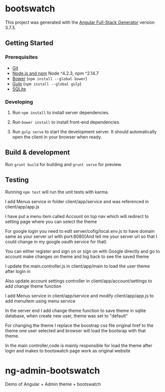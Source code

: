 # bootswatch

This project was generated with the [Angular Full-Stack Generator](https://github.com/DaftMonk/generator-angular-fullstack) version 3.7.3.

## Getting Started

### Prerequisites

- [Git](https://git-scm.com/)
- [Node.js and npm](nodejs.org) Node ^4.2.3, npm ^2.14.7
- [Bower](bower.io) (`npm install --global bower`)
- [Gulp](http://gulpjs.com/) (`npm install --global gulp`)
- [SQLite](https://www.sqlite.org/quickstart.html)

### Developing

1. Run `npm install` to install server dependencies.

2. Run `bower install` to install front-end dependencies.

3. Run `gulp serve` to start the development server. It should automatically open the client in your browser when ready.

## Build & development

Run `grunt build` for building and `grunt serve` for preview.

## Testing

Running `npm test` will run the unit tests with karma.  

I add Menus service in folder client/app/service and was referenced in client/app/app.js  

I have put a menu item called Account on top nav which will redirect to  setting page where you can select the theme   

For google login you need to edit server/cofig/local.env.js  to  have domain same as your server url with port:8080(And tell me your server url so that I could change in my google oauth service for that)  

You can either register and sign on or sign on with Google directly and go to account make changes on theme and log back to see the saved theme  


I update the main.controller.js in client/app/main to load the user theme after login in  

Also update account settings controller in client/app/account/settings to add change theme function  

I add Menus service in client/app/service  and modify client/app/app.js to add menuItem using menu service  

In the server end I add change theme function to save theme in sqlite database, when create new user, theme was set to "default"    

For changing the theme I replace the boostrap css file original href to the theme one user selected and browser will load the bootsrap with that theme.  

In the main controller,code is mainly responsible for load the theme after login and makes to bootswatch page work as original website  








# ng-admin-bootswatch
Demo of Angular + Admin theme + bootswatch
